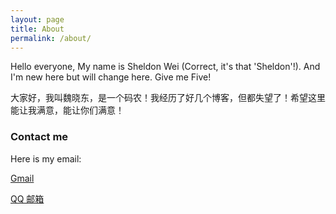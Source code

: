 ```yaml
---
layout: page
title: About
permalink: /about/
---
```


Hello everyone, My name is Sheldon Wei (Correct, it's that 'Sheldon'!). And I'm new here but will change here. Give me Five!

大家好，我叫魏晓东，是一个码农！我经历了好几个博客，但都失望了！希望这里能让我满意，能让你们满意！


### Contact me

Here is my email:

[Gmail](mailto:sheldon.sh.hb@gmail.com)

[QQ 邮箱](mailto:358537858@qq.com)
